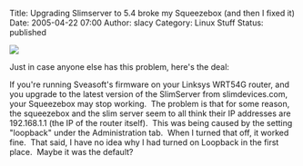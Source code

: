 Title: Upgrading Slimserver to 5.4 broke my Squeezebox (and then I fixed it)
Date: 2005-04-22 07:00
Author: slacy
Category: Linux Stuff
Status: published

![](http://slacy.com/blog/images/slim-svea.png)

Just in case anyone else has this problem, here's the deal:

If you're running Sveasoft's firmware on your Linksys WRT54G router, and
you upgrade to the latest version of the SlimServer from
slimdevices.com, your Squeezebox may stop working.  The problem is that
for some reason, the squeezebox and the slim server seem to all think
their IP addresses are 192.168.1.1 (the IP of the router itself).  This
was being caused by the setting "loopback" under the Administration
tab.  When I turned that off, it worked fine.  That said, I have no idea
why I had turned on Loopback in the first place.  Maybe it was the
default?  
  

